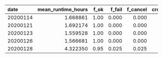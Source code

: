 |date     | mean_runtime_hours| f_ok| f_fail| f_cancel| crown_age| n_candidates| mcmc_chain_length| n_particles| n_replicates| mean_n_taxa| mean_ess| perc_low_ess| dna_length|nus         |
|:--------|------------------:|----:|------:|--------:|---------:|------------:|-----------------:|-----------:|------------:|-----------:|--------:|------------:|----------:|:-----------|
|20200114 |           1.668861| 1.00|  0.000|    0.000|         8|            4|             1e+07|           1|            2|      24.475|       NA|           NA|       1000|0,0.5,1,1.5 |
|20200121 |           1.692174| 1.00|  0.000|    0.000|         8|            4|             1e+07|           1|            2|      24.475|       NA|           NA|       1000|0,0.5,1,1.5 |
|20200123 |           1.559528| 1.00|  0.000|    0.000|         8|            4|             1e+07|           1|            2|      24.475| 298.6667|     63.84615|       1000|0,0.5,1,1.5 |
|20200126 |           1.566681| 1.00|  0.000|    0.000|         8|            4|             1e+07|           1|            2|      24.475| 298.6667|     63.84615|       1000|0,0.5,1,1.5 |
|20200128 |           4.322350| 0.95|  0.025|    0.025|        NA|           NA|                NA|          NA|           NA|          NA|       NA|           NA|         NA|NA          |
